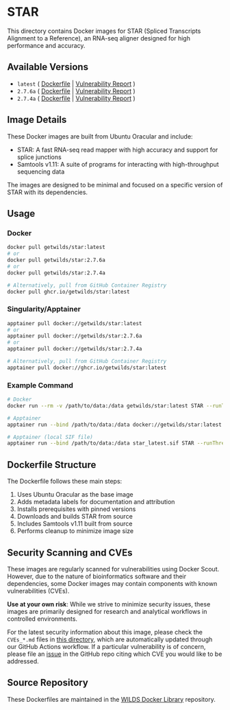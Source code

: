 # STAR

This directory contains Docker images for STAR (Spliced Transcripts Alignment to a Reference), an RNA-seq aligner designed for high performance and accuracy.

## Available Versions

- `latest` ( [Dockerfile](https://github.com/getwilds/wilds-docker-library/blob/main/star/Dockerfile_latest) | [Vulnerability Report](https://github.com/getwilds/wilds-docker-library/blob/main/star/CVEs_latest.md) )
- `2.7.6a` ( [Dockerfile](https://github.com/getwilds/wilds-docker-library/blob/main/star/Dockerfile_2.7.6a) | [Vulnerability Report](https://github.com/getwilds/wilds-docker-library/blob/main/star/CVEs_2.7.6a.md) )
- `2.7.4a` ( [Dockerfile](https://github.com/getwilds/wilds-docker-library/blob/main/star/Dockerfile_2.7.4a) | [Vulnerability Report](https://github.com/getwilds/wilds-docker-library/blob/main/star/CVEs_2.7.4a.md) )

## Image Details

These Docker images are built from Ubuntu Oracular and include:

- STAR: A fast RNA-seq read mapper with high accuracy and support for splice junctions
- Samtools v1.11: A suite of programs for interacting with high-throughput sequencing data

The images are designed to be minimal and focused on a specific version of STAR with its dependencies.

## Usage

### Docker

```bash
docker pull getwilds/star:latest
# or
docker pull getwilds/star:2.7.6a
# or
docker pull getwilds/star:2.7.4a

# Alternatively, pull from GitHub Container Registry
docker pull ghcr.io/getwilds/star:latest
```

### Singularity/Apptainer

```bash
apptainer pull docker://getwilds/star:latest
# or
apptainer pull docker://getwilds/star:2.7.6a
# or
apptainer pull docker://getwilds/star:2.7.4a

# Alternatively, pull from GitHub Container Registry
apptainer pull docker://ghcr.io/getwilds/star:latest
```

### Example Command

```bash
# Docker
docker run --rm -v /path/to/data:/data getwilds/star:latest STAR --runThreadN 4 --genomeDir /data/genome --readFilesIn /data/reads_1.fq /data/reads_2.fq --outFileNamePrefix /data/output/

# Apptainer
apptainer run --bind /path/to/data:/data docker://getwilds/star:latest STAR --runThreadN 4 --genomeDir /data/genome --readFilesIn /data/reads_1.fq /data/reads_2.fq --outFileNamePrefix /data/output/

# Apptainer (local SIF file)
apptainer run --bind /path/to/data:/data star_latest.sif STAR --runThreadN 4 --genomeDir /data/genome --readFilesIn /data/reads_1.fq /data/reads_2.fq --outFileNamePrefix /data/output/
```

## Dockerfile Structure

The Dockerfile follows these main steps:

1. Uses Ubuntu Oracular as the base image
2. Adds metadata labels for documentation and attribution
3. Installs prerequisites with pinned versions
4. Downloads and builds STAR from source
5. Includes Samtools v1.11 built from source
6. Performs cleanup to minimize image size

## Security Scanning and CVEs

These images are regularly scanned for vulnerabilities using Docker Scout. However, due to the nature of bioinformatics software and their dependencies, some Docker images may contain components with known vulnerabilities (CVEs).

**Use at your own risk**: While we strive to minimize security issues, these images are primarily designed for research and analytical workflows in controlled environments.

For the latest security information about this image, please check the `CVEs_*.md` files in [this directory](https://github.com/getwilds/wilds-docker-library/blob/main/star), which are automatically updated through our GitHub Actions workflow. If a particular vulnerability is of concern, please file an [issue](https://github.com/getwilds/wilds-docker-library/issues) in the GitHub repo citing which CVE you would like to be addressed.

## Source Repository

These Dockerfiles are maintained in the [WILDS Docker Library](https://github.com/getwilds/wilds-docker-library) repository.
